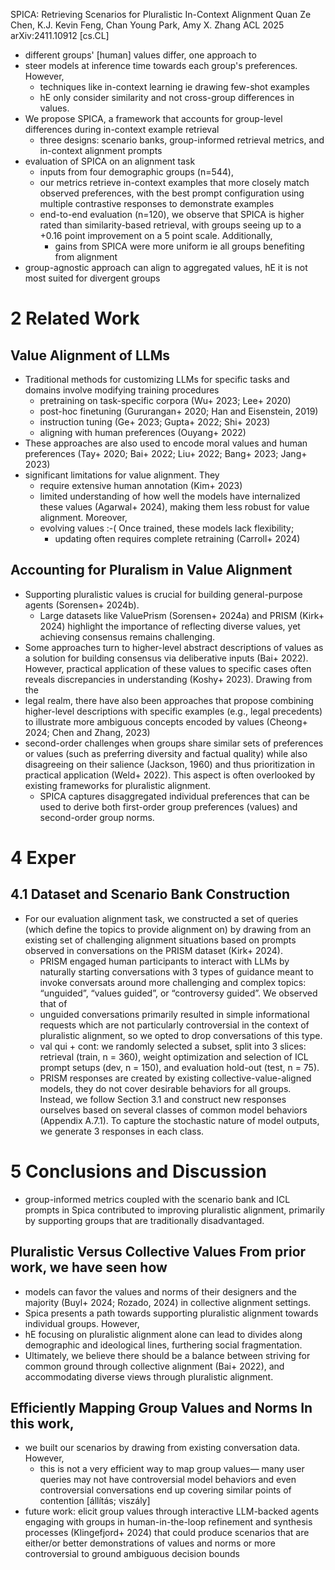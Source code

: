 SPICA: Retrieving Scenarios for Pluralistic In-Context Alignment
Quan Ze Chen, K.J. Kevin Feng, Chan Young Park, Amy X. Zhang
ACL 2025 arXiv:2411.10912 [cs.CL]

* different groups' [human] values differ, one approach to 
* steer models at inference time towards each group's preferences. However,
  * techniques like in-context learning ie drawing few-shot examples
  * hE only consider similarity and not cross-group differences in values. 
* We propose SPICA, a framework that
  accounts for group-level differences during in-context example retrieval
  * three designs: scenario banks, group-informed retrieval metrics, and
    in-context alignment prompts
* evaluation of SPICA on an alignment task 
  * inputs from four demographic groups (n=544), 
  * our metrics retrieve in-context examples that more closely match observed
    preferences, with the best prompt configuration using multiple contrastive
    responses to demonstrate examples
  * end-to-end evaluation (n=120), we observe that SPICA is
    higher rated than similarity-based retrieval, with groups seeing
    up to a +0.16 point improvement on a 5 point scale. Additionally, 
    * gains from SPICA were more uniform ie all groups benefiting from alignment
* group-agnostic approach can align to aggregated values, 
  hE it is not most suited for divergent groups

# 2 Related Work

## Value Alignment of LLMs 

* Traditional methods for customizing LLMs for specific tasks and domains
  involve modifying training procedures
  * pretraining on task-specific corpora (Wu+ 2023; Lee+ 2020)
  * post-hoc finetuning (Gururangan+ 2020; Han and Eisenstein, 2019)
  * instruction tuning (Ge+ 2023; Gupta+ 2022; Shi+ 2023)
  * aligning with human preferences (Ouyang+ 2022)
* These approaches are also used to encode moral values and human preferences
  (Tay+ 2020; Bai+ 2022; Liu+ 2022; Bang+ 2023; Jang+ 2023)
* significant limitations for value alignment.  They 
  * require extensive human annotation (Kim+ 2023)
  * limited understanding of how well the models have internalized these values
    (Agarwal+ 2024), making them less robust for value alignment. Moreover, 
  * evolving values :-( Once trained, these models lack flexibility; 
    * updating often requires complete retraining (Carroll+ 2024)

## Accounting for Pluralism in Value Alignment 

* Supporting pluralistic values is crucial for building general-purpose agents
  (Sorensen+ 2024b).
  * Large datasets like ValuePrism (Sorensen+ 2024a) and PRISM (Kirk+ 2024)
    highlight the importance of reflecting diverse values, yet achieving
    consensus remains challenging. 
* Some approaches turn to higher-level abstract descriptions of values as a
  solution for building consensus via deliberative inputs (Bai+ 2022). However,
  practical application of these values to specific cases often reveals
  discrepancies in understanding (Koshy+ 2023). Drawing from the 
* legal realm, there have also been approaches that propose combining
  higher-level descriptions with specific examples (e.g., legal precedents) to
  illustrate more ambiguous concepts encoded by values
  (Cheong+ 2024; Chen and Zhang, 2023)
* second-order challenges when groups share similar sets of preferences or
  values (such as preferring diversity and factual quality) while also
  disagreeing on their salience (Jackson, 1960) and thus prioritization in
  practical application (Weld+ 2022). This aspect is often overlooked by
  existing frameworks for pluralistic alignment. 
  * SPICA captures disaggregated individual preferences that
    can be used to derive both first-order group preferences (values) and
    second-order group norms.

# 4 Exper

## 4.1 Dataset and Scenario Bank Construction

* For our evaluation alignment task, we constructed a set of queries (which
  define the topics to provide alignment on) by drawing
  from an existing set of challenging alignment situations based on
  prompts observed in conversations on the PRISM dataset (Kirk+ 2024). 
  * PRISM engaged human participants to interact with LLMs by naturally
    starting conversations with 3 types of guidance meant to invoke conversats
    around more challenging and complex topics: 
    “unguided”, “values guided”, or “controversy guided”. We observed that of
  * unguided conversations primarily resulted in simple informational requests
    which are not particularly controversial in the context of pluralistic
    alignment, so we opted to drop conversations of this type.
  * val qui + cont: we randomly selected a subset, split into 3 slices:
    retrieval (train, n = 360), weight optimization and selection of ICL prompt
    setups (dev, n = 150), and evaluation hold-out (test, n = 75).
  * PRISM responses are created by existing collective-value-aligned models,
    they do not cover desirable behaviors for all groups. Instead, we follow
    Section 3.1 and construct new responses ourselves based on several classes
    of common model behaviors (Appendix A.7.1). To capture the stochastic nature
    of model outputs, we generate 3 responses in each class.

# 5 Conclusions and Discussion

* group-informed metrics coupled with the scenario bank and ICL prompts in Spica
  contributed to improving pluralistic alignment,
  primarily by supporting groups that are traditionally disadvantaged.

## Pluralistic Versus Collective Values From prior work, we have seen how

* models can favor the values and norms of their designers and the majority
  (Buyl+ 2024; Rozado, 2024) in collective alignment settings.
* Spica presents a path towards supporting pluralistic alignment towards
  individual groups. However, 
* hE focusing on pluralistic alignment alone can lead to divides along
  demographic and ideological lines, furthering social fragmentation.
* Ultimately, we believe there should be a balance between
  striving for common ground through collective alignment (Bai+ 2022), and
  accommodating diverse views through pluralistic alignment.

## Efficiently Mapping Group Values and Norms In this work, 

* we built our scenarios by drawing from existing conversation data. However,
  * this is not a very efficient way to map group values— 
    many user queries may not have controversial model behaviors and 
    even controversial conversations end up covering similar points of
    contention [állítás; viszály]
* future work: elicit group values through interactive LLM-backed agents
  engaging with groups in human-in-the-loop refinement and synthesis processes
  (Klingefjord+ 2024) that 
  could produce scenarios that are either/or
  better demonstrations of values and norms or 
  more controversial to ground ambiguous decision bounds
